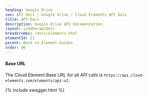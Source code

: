 ```yaml
---
heading: Google Drive
seo: API Docs | Google Drive | Cloud Elements API Docs
title: API Docs
description: Google Drive API Documentation.
layout: sidebarapidocs
breadcrumbs: /docs/elements.html
elementId: 21
parent: Back to Element Guides
order: 90
---
```


#### Base URL

The Cloud Element Base URL for all API calls is `https://api.cloud-elements.com/elements/api-v2`.

{% include swagger.html %}
